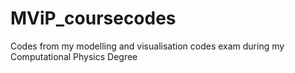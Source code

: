 # MViP_coursecodes
Codes from my modelling and visualisation codes exam during my Computational Physics Degree
